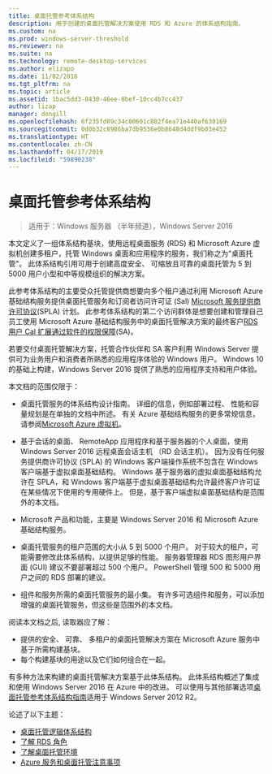 ```yaml
---
title: 桌面托管参考体系结构
description: 用于创建的桌面托管解决方案使用 RDS 和 Azure 的体系结构指南。
ms.custom: na
ms.prod: windows-server-threshold
ms.reviewer: na
ms.suite: na
ms.technology: remote-desktop-services
ms.author: elizapo
ms.date: 11/02/2016
ms.tgt_pltfrm: na
ms.topic: article
ms.assetid: 1bac5dd3-8430-46ee-8bef-10cc4b7cc437
author: lizap
manager: dongill
ms.openlocfilehash: 6f235fd89c34c00601c802f4ea71e440af630169
ms.sourcegitcommit: 0d0b32c8986ba7db9536e0b8648d4ddf9b03e452
ms.translationtype: HT
ms.contentlocale: zh-CN
ms.lasthandoff: 04/17/2019
ms.locfileid: "59890238"
---
```

# <a name="desktop-hosting-reference-architecture"></a>桌面托管参考体系结构

>适用于：Windows 服务器 （半年频道），Windows Server 2016

本文定义了一组体系结构基块，使用远程桌面服务 (RDS) 和 Microsoft Azure 虚拟机创建多租户，托管 Windows 桌面和应用程序的服务，我们称之为"桌面托管"。 此体系结构引用可用于创建高度安全、 可缩放且可靠的桌面托管为 5 到 5000 用户小型和中等规模组织的解决方案。    
  
此参考体系结构的主要受众托管提供商想要向多个租户通过利用 Microsoft Azure 基础结构服务提供桌面托管服务和订阅者访问许可证 (Sal) [Microsoft 服务提供商许可协议](https://www.microsoft.com/hosting/en/us/licensing/splabenefits.aspx)(SPLA) 计划。 此参考体系结构的第二个访问群体是想要创建和管理自己员工使用 Microsoft Azure 基础结构服务中的桌面托管解决方案的最终客户[RDS 用户 Cal 扩展通过软件的权限保障](https://download.microsoft.com/download/6/B/A/6BA3215A-C8B5-4AD1-AA8E-6C93606A4CFB/Windows_Server_2012_R2_Remote_Desktop_Services_Licensing_Datasheet.pdf)(SA)。   
  
若要交付桌面托管解决方案，托管合作伙伴和 SA 客户利用 Windows Server 提供可为业务用户和消费者所熟悉的应用程序体验的 Windows 用户。 Windows 10 的基础上构建，Windows Server 2016 提供了熟悉的应用程序支持和用户体验。    
  
本文档的范围仅限于：   
  
* 桌面托管服务的体系结构设计指南。 详细的信息，例如部署过程、 性能和容量规划是在单独的文档中所述。 有关 Azure 基础结构服务的更多常规信息，请参阅[Microsoft Azure 虚拟机](https://azure.microsoft.com/documentation/services/virtual-machines/)。   
  
* 基于会话的桌面、 RemoteApp 应用程序和基于服务器的个人桌面，使用 Windows Server 2016 远程桌面会话主机 （RD 会话主机）。 因为没有任何服务提供商许可协议 (SPLA) 的 Windows 客户端操作系统不包含在 Windows 客户端基于虚拟桌面基础结构。 Windows 基于服务器的虚拟桌面基础结构允许在 SPLA，和 Windows 客户端基于虚拟桌面基础结构允许最终客户许可证在某些情况下使用的专用硬件上。 但是，基于客户端虚拟桌面基础结构是范围外的本文档。   
  
* Microsoft 产品和功能，主要是 Windows Server 2016 和 Microsoft Azure 基础结构服务。   
  
* 桌面托管服务的租户范围的大小从 5 到 5000 个用户。   对于较大的租户，可能需要修改此体系结构，以提供足够的性能。 服务器管理器 RDS 图形用户界面 (GUI) 建议不要部署超过 500 个用户。 PowerShell 管理 500 和 5000 用户之间的 RDS 部署的建议。   
  
* 组件和服务所需的桌面托管服务的最小集。 有许多可选组件和服务，可以添加增强的桌面托管服务，但这些是范围外的本文档。    
  
阅读本文档之后, 读取器应了解：   
- 提供的安全、 可靠、 多租户的桌面托管解决方案在 Microsoft Azure 服务中基于所需构建基块。  
- 每个构建基块的用途以及它们如何组合在一起。  
  
有多种方法来构建的桌面托管解决方案基于此体系结构。 此体系结构概述了集成和使用 Windows Server 2016 在 Azure 中的改进。 可以使用与其他部署选项[桌面托管参考体系结构指南](https://go.microsoft.com/fwlink/p/?LinkId=517389)适用于 Windows Server 2012 R2。    
  
论述了以下主题：  
- [桌面托管逻辑体系结构](Desktop-hosting-logical-architecture.md)  
- [了解 RDS 角色](Understanding-RDS-roles.md)
- [了解桌面托管环境](Understanding-the-desktop-hosting-environment.md)  
- [Azure 服务和桌面托管注意事项](Azure-services-and-considerations-for-desktop-hosting.md)
  
 


